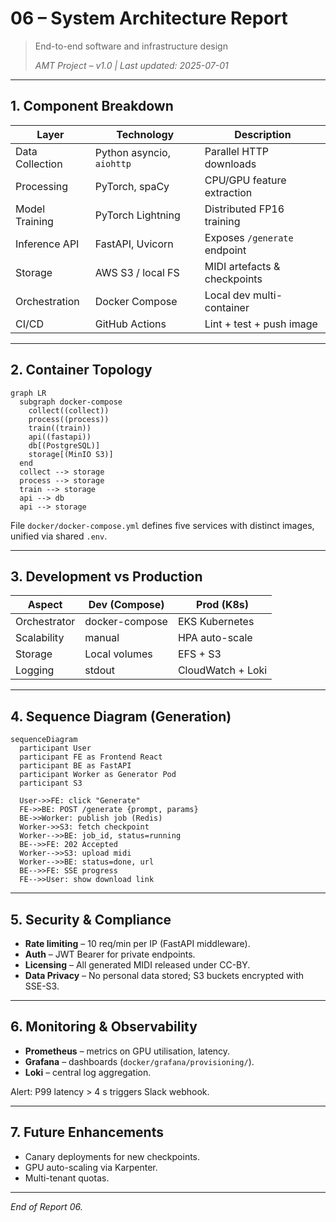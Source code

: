 # 06 – System Architecture Report

> End-to-end software and infrastructure design
>
> *AMT Project – v1.0 | Last updated: 2025-07-01*

---

## 1. Component Breakdown

| Layer | Technology | Description |
|-------|------------|-------------|
| Data Collection | Python asyncio, `aiohttp` | Parallel HTTP downloads |
| Processing | PyTorch, spaCy | CPU/GPU feature extraction |
| Model Training | PyTorch Lightning | Distributed FP16 training |
| Inference API | FastAPI, Uvicorn | Exposes `/generate` endpoint |
| Storage | AWS S3 / local FS | MIDI artefacts & checkpoints |
| Orchestration | Docker Compose | Local dev multi-container |
| CI/CD | GitHub Actions | Lint + test + push image |

---

## 2. Container Topology

```mermaid
graph LR
  subgraph docker-compose
    collect((collect))
    process((process))
    train((train))
    api((fastapi))
    db[(PostgreSQL)]
    storage[(MinIO S3)]
  end
  collect --> storage
  process --> storage
  train --> storage
  api --> db
  api --> storage
```

File `docker/docker-compose.yml` defines five services with distinct images, unified via shared `.env`.

---

## 3. Development vs Production

| Aspect | Dev (Compose) | Prod (K8s) |
|--------|---------------|------------|
| Orchestrator | docker-compose | EKS Kubernetes |
| Scalability | manual | HPA auto-scale |
| Storage | Local volumes | EFS + S3 |
| Logging | stdout | CloudWatch + Loki |

---

## 4. Sequence Diagram (Generation)

```mermaid
sequenceDiagram
  participant User
  participant FE as Frontend React
  participant BE as FastAPI
  participant Worker as Generator Pod
  participant S3

  User->>FE: click "Generate"
  FE->>BE: POST /generate {prompt, params}
  BE->>Worker: publish job (Redis)
  Worker->>S3: fetch checkpoint
  Worker-->>BE: job_id, status=running
  BE-->>FE: 202 Accepted
  Worker-->>S3: upload midi
  Worker-->>BE: status=done, url
  BE-->>FE: SSE progress
  FE-->>User: show download link
```

---

## 5. Security & Compliance

* **Rate limiting** – 10 req/min per IP (FastAPI middleware).
* **Auth** – JWT Bearer for private endpoints.
* **Licensing** – All generated MIDI released under CC-BY.
* **Data Privacy** – No personal data stored; S3 buckets encrypted with SSE-S3.

---

## 6. Monitoring & Observability

* **Prometheus** – metrics on GPU utilisation, latency.
* **Grafana** – dashboards (`docker/grafana/provisioning/`).
* **Loki** – central log aggregation.

Alert: P99 latency > 4 s triggers Slack webhook.

---

## 7. Future Enhancements

* Canary deployments for new checkpoints.
* GPU auto-scaling via Karpenter.
* Multi-tenant quotas.

---

*End of Report 06.* 